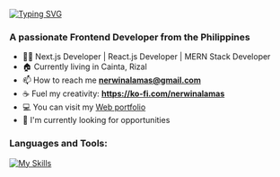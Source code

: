 [![Typing SVG](https://readme-typing-svg.demolab.com?font=Fira+Code&pause=1000&random=false&width=435&lines=Hi+%F0%9F%91%8B%2C+I'm+Nerwin+Alamas)](https://git.io/typing-svg)

### A passionate Frontend Developer from the Philippines

- 👨‍💻 Next.js Developer | React.js Developer | MERN Stack Developer
- 🏠 Currently living in Cainta, Rizal
- 📫 How to reach me **nerwinalamas@gmail.com**
- ☕ Fuel my creativity: **https://ko-fi.com/nerwinalamas**
- 💻 You can visit my [Web portfolio](https://nerwinalamas.pages.dev/)
- 👀 I'm currently looking for opportunities

### Languages and Tools:
[![My Skills](https://skillicons.dev/icons?i=html,css,js,ts,react,vite,redux,next,nodejs,express,prisma,mongodb,mysql,tailwind,bootstrap,php,git,github,postman,vscode,figma)](https://skillicons.dev)
